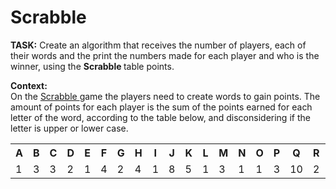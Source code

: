<h1>Scrabble</h1>
<p><b>TASK:</b> Create an algorithm that receives the number of players, each of their words and the print the numbers made for each player and who is the winner, using the <b> Scrabble </b>table points.</p>

<p><b>Context:</b><br>
On the <a href="https://scrabble.hasbro.com/en-us/rules" target="_blank">Scrabble </a>game the players need to create words to gain points. The amount of points for each player is the sum of the points earned for each letter of the word, according to the table below, and disconsidering if the letter is upper or lower case.
<br></p>

<table align="center">
    <tr align="center">
        <th>A</th>
        <th >B</th>
        <th >C</th>
        <th >D</th>
        <th >E</th>
        <th >F</th>
        <th >G</th>
        <th >H</th>
        <th >I</th>
        <th >J</th>
        <th >K</th>
        <th >L</th>
        <th >M</th>
        <th >N</th>
        <th >O</th>
        <th >P</th>
        <th >Q</th>
        <th >R</th>
        <th >S</th>
        <th >T</th>
        <th >U</th>
        <th >V</th>
        <th >W</th>
        <th >X</th>
        <th >Y</th>
        <th >Z</th>
    </tr>
    <tr>
        <td>1</td>
        <td >3</td>
        <td >3</td>
        <td >2</td>
        <td >1</td>
        <td >4</td>
        <td >2</td>
        <td >4</td>
        <td >1</td>
        <td >8</td>
        <td >5</td>
        <td >1</td>
        <td >3</td>
        <td >1</td>
        <td >1</td>
        <td >3</td>
        <td >10</td>
        <td >2</td>
        <td >1</td>
        <td >1</td>
        <td >1</td>
        <td >4</td>
        <td >4</td>
        <td >8</td>
        <td >4</td>
        <td >10</td>
    </tr>
</table>






